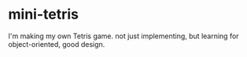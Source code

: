 # mini-tetris
I'm making my own Tetris game. not just implementing, but learning for object-oriented, good design.
